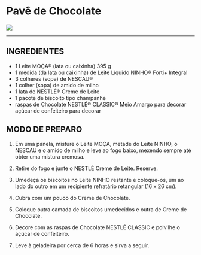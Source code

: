 # **Pavê de Chocolate**

![](https://d1uz88p17r663j.cloudfront.net/resized/febe31f88d729dba7ada58025f82e3d9_pave-chocolate-receitas-nestle_1200_600.jpg)

---

## INGREDIENTES
- 1 Leite MOÇA® (lata ou caixinha) 395 g
- 1 medida (da lata ou caixinha) de Leite Líquido NINHO® Forti+ Integral
- 3 colheres (sopa) de NESCAU®
- 1 colher (sopa) de amido de milho
- 1 lata de NESTLÉ® Creme de Leite
- 1 pacote de biscoito tipo champanhe
- raspas de Chocolate NESTLÉ® CLASSIC® Meio Amargo para decorar
açúcar de confeiteiro para decorar

## MODO DE PREPARO

1. Em uma panela, misture o Leite MOÇA, metade do Leite NINHO, o NESCAU e o amido de milho e leve ao fogo baixo, mexendo sempre até obter uma mistura cremosa.

2. Retire do fogo e junte o NESTLÉ Creme de Leite. Reserve.

3. Umedeça os biscoitos no Leite NINHO restante e coloque-os, um ao lado do outro em um recipiente refratário retangular (16 x 26 cm).

4. Cubra com um pouco do Creme de Chocolate.

5. Coloque outra camada de biscoitos umedecidos e outra de Creme de Chocolate.

6. Decore com as raspas de Chocolate NESTLÉ CLASSIC e polvilhe o açúcar de confeiteiro.

7. Leve à geladeira por cerca de 6 horas e sirva a seguir.